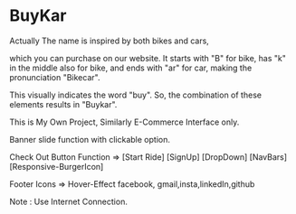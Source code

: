 # BuyKar
Actually The name is inspired by both bikes and cars, 

which you can purchase on our website. It starts with "B" for bike, has "k" in the middle also for bike, and ends with "ar" for car, making the pronunciation "Bikecar". 

This visually indicates the word "buy". 
So, the combination of these elements results in "Buykar".

This is My Own Project, Similarly E-Commerce Interface only.

Banner slide function with clickable option.

Check Out Button Function => [Start Ride] [SignUp] [DropDown] [NavBars] [Responsive-BurgerIcon]

Footer Icons => Hover-Effect facebook, gmail,insta,linkedIn,github

Note : Use Internet Connection.
